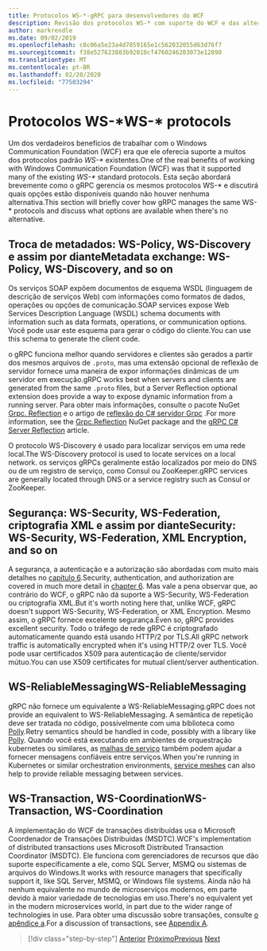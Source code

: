```yaml
---
title: Protocolos WS-*-gRPC para desenvolvedores do WCF
description: Revisão dos protocolos WS-* com suporte do WCF e das alternativas disponíveis com o gRPC
author: markrendle
ms.date: 09/02/2019
ms.openlocfilehash: c8c06a5e23a4d7859165e1c562032055d63d76f7
ms.sourcegitcommit: f38e527623883b92010cf4760246203073e12898
ms.translationtype: MT
ms.contentlocale: pt-BR
ms.lasthandoff: 02/20/2020
ms.locfileid: "77503294"
---
```

# <a name="ws--protocols"></a><span data-ttu-id="9e9aa-103">Protocolos WS-\*</span><span class="sxs-lookup"><span data-stu-id="9e9aa-103">WS-\* protocols</span></span>

<span data-ttu-id="9e9aa-104">Um dos verdadeiros benefícios de trabalhar com o Windows Communication Foundation (WCF) era que ele oferecia suporte a muitos dos protocolos padrão _WS-\*_ existentes.</span><span class="sxs-lookup"><span data-stu-id="9e9aa-104">One of the real benefits of working with Windows Communication Foundation (WCF) was that it supported many of the existing _WS-\*_ standard protocols.</span></span> <span data-ttu-id="9e9aa-105">Esta seção abordará brevemente como o gRPC gerencia os mesmos protocolos WS-\* e discutirá quais opções estão disponíveis quando não houver nenhuma alternativa.</span><span class="sxs-lookup"><span data-stu-id="9e9aa-105">This section will briefly cover how gRPC manages the same WS-\* protocols and discuss what options are available when there's no alternative.</span></span>

## <a name="metadata-exchange-ws-policy-ws-discovery-and-so-on"></a><span data-ttu-id="9e9aa-106">Troca de metadados: WS-Policy, WS-Discovery e assim por diante</span><span class="sxs-lookup"><span data-stu-id="9e9aa-106">Metadata exchange: WS-Policy, WS-Discovery, and so on</span></span>

<span data-ttu-id="9e9aa-107">Os serviços SOAP expõem documentos de esquema WSDL (linguagem de descrição de serviços Web) com informações como formatos de dados, operações ou opções de comunicação.</span><span class="sxs-lookup"><span data-stu-id="9e9aa-107">SOAP services expose Web Services Description Language (WSDL) schema documents with information such as data formats, operations, or communication options.</span></span> <span data-ttu-id="9e9aa-108">Você pode usar este esquema para gerar o código do cliente.</span><span class="sxs-lookup"><span data-stu-id="9e9aa-108">You can use this schema to generate the client code.</span></span>

<span data-ttu-id="9e9aa-109">o gRPC funciona melhor quando servidores e clientes são gerados a partir dos mesmos arquivos de `.proto`, mas uma extensão opcional de reflexão de servidor fornece uma maneira de expor informações dinâmicas de um servidor em execução.</span><span class="sxs-lookup"><span data-stu-id="9e9aa-109">gRPC works best when servers and clients are generated from the same `.proto` files, but a Server Reflection optional extension does provide a way to expose dynamic information from a running server.</span></span> <span data-ttu-id="9e9aa-110">Para obter mais informações, consulte o pacote NuGet [Grpc. Reflection](https://nuget.org/packages/Grpc.Reflection) e o artigo de [reflexão do C# servidor Grpc](https://github.com/grpc/grpc/blob/master/doc/csharp/server_reflection.md) .</span><span class="sxs-lookup"><span data-stu-id="9e9aa-110">For more information, see the [Grpc.Reflection](https://nuget.org/packages/Grpc.Reflection) NuGet package and the [gRPC C# Server Reflection](https://github.com/grpc/grpc/blob/master/doc/csharp/server_reflection.md) article.</span></span>

<span data-ttu-id="9e9aa-111">O protocolo WS-Discovery é usado para localizar serviços em uma rede local.</span><span class="sxs-lookup"><span data-stu-id="9e9aa-111">The WS-Discovery protocol is used to locate services on a local network.</span></span> <span data-ttu-id="9e9aa-112">os serviços gRPCs geralmente estão localizados por meio do DNS ou de um registro de serviço, como Consul ou ZooKeeper.</span><span class="sxs-lookup"><span data-stu-id="9e9aa-112">gRPC services are generally located through DNS or a service registry such as Consul or ZooKeeper.</span></span>

## <a name="security-ws-security-ws-federation-xml-encryption-and-so-on"></a><span data-ttu-id="9e9aa-113">Segurança: WS-Security, WS-Federation, criptografia XML e assim por diante</span><span class="sxs-lookup"><span data-stu-id="9e9aa-113">Security: WS-Security, WS-Federation, XML Encryption, and so on</span></span>

<span data-ttu-id="9e9aa-114">A segurança, a autenticação e a autorização são abordadas com muito mais detalhes no [capítulo 6](security.md).</span><span class="sxs-lookup"><span data-stu-id="9e9aa-114">Security, authentication, and authorization are covered in much more detail in [chapter 6](security.md).</span></span> <span data-ttu-id="9e9aa-115">Mas vale a pena observar que, ao contrário do WCF, o gRPC não dá suporte a WS-Security, WS-Federation ou criptografia XML.</span><span class="sxs-lookup"><span data-stu-id="9e9aa-115">But it's worth noting here that, unlike WCF, gRPC doesn't support WS-Security, WS-Federation, or XML Encryption.</span></span> <span data-ttu-id="9e9aa-116">Mesmo assim, o gRPC fornece excelente segurança.</span><span class="sxs-lookup"><span data-stu-id="9e9aa-116">Even so, gRPC provides excellent security.</span></span> <span data-ttu-id="9e9aa-117">Todo o tráfego de rede gRPC é criptografado automaticamente quando está usando HTTP/2 por TLS.</span><span class="sxs-lookup"><span data-stu-id="9e9aa-117">All gRPC network traffic is automatically encrypted when it's using HTTP/2 over TLS.</span></span> <span data-ttu-id="9e9aa-118">Você pode usar certificados X509 para autenticação de cliente/servidor mútuo.</span><span class="sxs-lookup"><span data-stu-id="9e9aa-118">You can use X509 certificates for mutual client/server authentication.</span></span>

## <a name="ws-reliablemessaging"></a><span data-ttu-id="9e9aa-119">WS-ReliableMessaging</span><span class="sxs-lookup"><span data-stu-id="9e9aa-119">WS-ReliableMessaging</span></span>

<span data-ttu-id="9e9aa-120">gRPC não fornece um equivalente a WS-ReliableMessaging.</span><span class="sxs-lookup"><span data-stu-id="9e9aa-120">gRPC does not provide an equivalent to WS-ReliableMessaging.</span></span> <span data-ttu-id="9e9aa-121">A semântica de repetição deve ser tratada no código, possivelmente com uma biblioteca como [Polly](https://github.com/App-vNext/Polly).</span><span class="sxs-lookup"><span data-stu-id="9e9aa-121">Retry semantics should be handled in code, possibly with a library like [Polly](https://github.com/App-vNext/Polly).</span></span> <span data-ttu-id="9e9aa-122">Quando você está executando em ambientes de orquestração kubernetes ou similares, as [malhas de serviço](service-mesh.md) também podem ajudar a fornecer mensagens confiáveis entre serviços.</span><span class="sxs-lookup"><span data-stu-id="9e9aa-122">When you're running in Kubernetes or similar orchestration environments, [service meshes](service-mesh.md) can also help to provide reliable messaging between services.</span></span>

## <a name="ws-transaction-ws-coordination"></a><span data-ttu-id="9e9aa-123">WS-Transaction, WS-Coordination</span><span class="sxs-lookup"><span data-stu-id="9e9aa-123">WS-Transaction, WS-Coordination</span></span>

<span data-ttu-id="9e9aa-124">A implementação do WCF de transações distribuídas usa o Microsoft Coordenador de Transações Distribuídas (MSDTC).</span><span class="sxs-lookup"><span data-stu-id="9e9aa-124">WCF's implementation of distributed transactions uses Microsoft Distributed Transaction Coordinator (MSDTC).</span></span> <span data-ttu-id="9e9aa-125">Ele funciona com gerenciadores de recursos que dão suporte especificamente a ele, como SQL Server, MSMQ ou sistemas de arquivos do Windows.</span><span class="sxs-lookup"><span data-stu-id="9e9aa-125">It works with resource managers that specifically support it, like SQL Server, MSMQ, or Windows file systems.</span></span> <span data-ttu-id="9e9aa-126">Ainda não há nenhum equivalente no mundo de microserviços modernos, em parte devido à maior variedade de tecnologias em uso.</span><span class="sxs-lookup"><span data-stu-id="9e9aa-126">There's no equivalent yet in the modern microservices world, in part due to the wider range of technologies in use.</span></span> <span data-ttu-id="9e9aa-127">Para obter uma discussão sobre transações, consulte [o apêndice a](appendix.md).</span><span class="sxs-lookup"><span data-stu-id="9e9aa-127">For a discussion of transactions, see [Appendix A](appendix.md).</span></span>

>[!div class="step-by-step"]
><span data-ttu-id="9e9aa-128">[Anterior](error-handling.md)
>[Próximo](migrate-wcf-to-grpc.md)</span><span class="sxs-lookup"><span data-stu-id="9e9aa-128">[Previous](error-handling.md)
[Next](migrate-wcf-to-grpc.md)</span></span>
